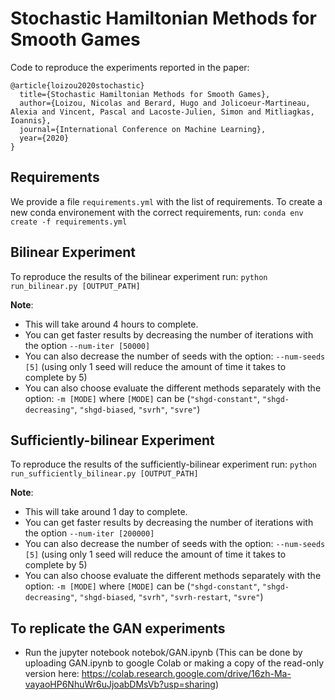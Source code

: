 # Stochastic Hamiltonian Methods for Smooth Games
Code to reproduce the experiments reported in the paper:

```
@article{loizou2020stochastic}
  title={Stochastic Hamiltonian Methods for Smooth Games},
  author={Loizou, Nicolas and Berard, Hugo and Jolicoeur-Martineau, Alexia and Vincent, Pascal and Lacoste-Julien, Simon and Mitliagkas, Ioannis},
  journal={International Conference on Machine Learning},
  year={2020}
}
```

## Requirements
We provide a file `requirements.yml` with the list of requirements. To create a new conda environement with the correct requirements, run:
`conda env create -f requirements.yml`


## Bilinear Experiment
To reproduce the results of the bilinear experiment run:
`python run_bilinear.py [OUTPUT_PATH]`

**Note**:
- This will take around 4 hours to complete.
- You can get faster results by decreasing the number of iterations with the option `--num-iter [50000]` 
- You can also decrease the number of seeds with the option: `--num-seeds [5]` (using only 1 seed will reduce the amount of time it takes to complete by 5)
- You can also choose evaluate the different methods separately with the option: `-m [MODE]` where `[MODE]` can be (`"shgd-constant"`, `"shgd-decreasing"`, `"shgd-biased`, `"svrh"`, `"svre"`)


## Sufficiently-bilinear Experiment
To reproduce the results of the sufficiently-bilinear experiment run:
`python run_sufficiently_bilinear.py [OUTPUT_PATH]`

**Note**:
- This will take around 1 day to complete.
- You can get faster results by decreasing the number of iterations with the option `--num-iter [200000]` 
- You can also decrease the number of seeds with the option: `--num-seeds [5]` (using only 1 seed will reduce the amount of time it takes to complete by 5)
- You can also choose evaluate the different methods separately with the option: `-m [MODE]` where `[MODE]` can be (`"shgd-constant"`, `"shgd-decreasing"`, `"shgd-biased`, `"svrh"`, `"svrh-restart`, `"svre"`)

## To replicate the GAN experiments
  * Run the jupyter notebook notebok/GAN.ipynb (This can be done by uploading GAN.ipynb to google Colab or making a copy of the read-only version here: https://colab.research.google.com/drive/16zh-Ma-vayaoHP6NhuWr6uJjoabDMsVb?usp=sharing)
